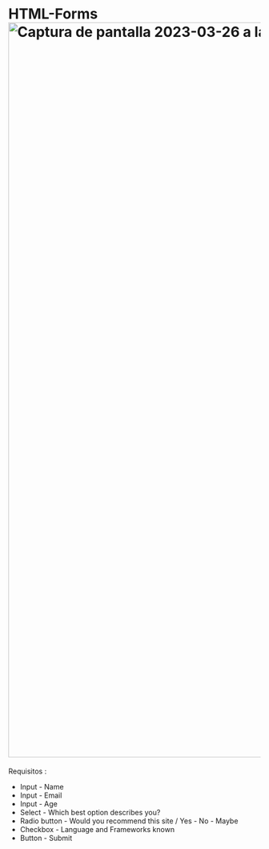 # HTML-Forms<img width="1464" alt="Captura de pantalla 2023-03-26 a las 15 58 36" src="https://user-images.githubusercontent.com/116883797/227780877-73ac07e2-9189-4b41-9dca-e20917887c23.png">
Requisitos :
* Input - Name
* Input - Email
* Input - Age
* Select - Which best option describes you?
* Radio button - Would you recommend this site / Yes - No - Maybe
* Checkbox - Language and Frameworks known
* Button - Submit



